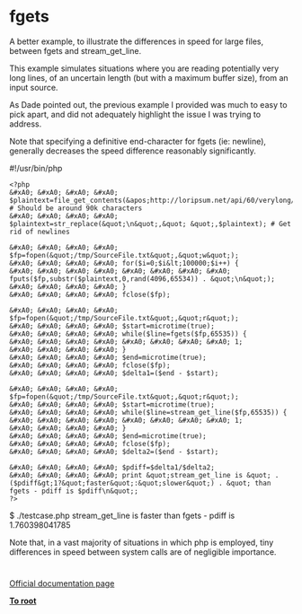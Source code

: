 # fgets





A better example, to illustrate the differences in speed for large files, between fgets and stream_get_line.

This example simulates situations where you are reading potentially very long lines, of an uncertain length (but with a maximum buffer size), from an input source.

As Dade pointed out, the previous example I provided was much to easy to pick apart, and did not adequately highlight the issue I was trying to address.

Note that specifying a definitive end-character for fgets (ie: newline), generally decreases the speed difference reasonably significantly. 

#!/usr/bin/php


```
<?php
&#xA0; &#xA0; &#xA0; &#xA0; $plaintext=file_get_contents(&apos;http://loripsum.net/api/60/verylong/plaintext&apos;);&#xA0; # Should be around 90k characters
&#xA0; &#xA0; &#xA0; &#xA0; $plaintext=str_replace(&quot;\n&quot;,&quot; &quot;,$plaintext); # Get rid of newlines

&#xA0; &#xA0; &#xA0; &#xA0; $fp=fopen(&quot;/tmp/SourceFile.txt&quot;,&quot;w&quot;);
&#xA0; &#xA0; &#xA0; &#xA0; for($i=0;$i&lt;100000;$i++) {
&#xA0; &#xA0; &#xA0; &#xA0; &#xA0; &#xA0; &#xA0; &#xA0; fputs($fp,substr($plaintext,0,rand(4096,65534)) . &quot;\n&quot;);
&#xA0; &#xA0; &#xA0; &#xA0; }
&#xA0; &#xA0; &#xA0; &#xA0; fclose($fp);

&#xA0; &#xA0; &#xA0; &#xA0; $fp=fopen(&quot;/tmp/SourceFile.txt&quot;,&quot;r&quot;);
&#xA0; &#xA0; &#xA0; &#xA0; $start=microtime(true);
&#xA0; &#xA0; &#xA0; &#xA0; while($line=fgets($fp,65535)) {
&#xA0; &#xA0; &#xA0; &#xA0; &#xA0; &#xA0; &#xA0; &#xA0; 1;
&#xA0; &#xA0; &#xA0; &#xA0; }
&#xA0; &#xA0; &#xA0; &#xA0; $end=microtime(true);
&#xA0; &#xA0; &#xA0; &#xA0; fclose($fp);
&#xA0; &#xA0; &#xA0; &#xA0; $delta1=($end - $start);

&#xA0; &#xA0; &#xA0; &#xA0; $fp=fopen(&quot;/tmp/SourceFile.txt&quot;,&quot;r&quot;);
&#xA0; &#xA0; &#xA0; &#xA0; $start=microtime(true);
&#xA0; &#xA0; &#xA0; &#xA0; while($line=stream_get_line($fp,65535)) {
&#xA0; &#xA0; &#xA0; &#xA0; &#xA0; &#xA0; &#xA0; &#xA0; 1;
&#xA0; &#xA0; &#xA0; &#xA0; }
&#xA0; &#xA0; &#xA0; &#xA0; $end=microtime(true);
&#xA0; &#xA0; &#xA0; &#xA0; fclose($fp);
&#xA0; &#xA0; &#xA0; &#xA0; $delta2=($end - $start);

&#xA0; &#xA0; &#xA0; &#xA0; $pdiff=$delta1/$delta2;
&#xA0; &#xA0; &#xA0; &#xA0; print &quot;stream_get_line is &quot; . ($pdiff&gt;1?&quot;faster&quot;:&quot;slower&quot;) . &quot; than fgets - pdiff is $pdiff\n&quot;;
?>
```


$ ./testcase.php 
stream_get_line is faster than fgets - pdiff is 1.760398041785

Note that, in a vast majority of situations in which php is employed, tiny differences in speed between system calls are of negligible importance.

  

#

[Official documentation page](https://www.php.net/manual/en/function.fgets.php)

**[To root](/README.md)**